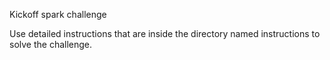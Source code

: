 Kickoff spark challenge

Use detailed instructions that are inside the directory named instructions to solve the challenge.


